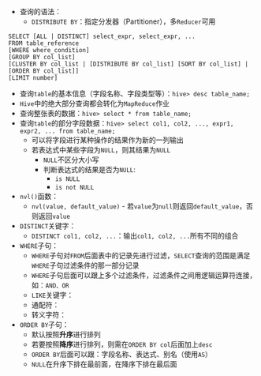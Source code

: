 * 查询的语法：
  * `DISTRIBUTE BY`：指定分发器（Partitioner），多`Reducer`可用
```
SELECT [ALL | DISTINCT] select_expr, select_expr, ...
FROM table_reference
[WHERE where_condition]
[GROUP BY col_list]
[CLUSTER BY col_list | [DISTRIBUTE BY col_list] [SORT BY col_list] | [ORDER BY col_list]]
[LIMIT number]
```
* 查询`table`的基本信息（字段名称、字段类型等）：`hive> desc table_name;`
* `Hive`中的绝大部分查询都会转化为`MapReduce`作业
* 查询整张表的数据：`hive> select * from table_name;`
* 查询`table`的部分字段数据：`hive> select col1, col2, ..., expr1, expr2, ... from table_name;`
  * 可以将字段进行某种操作的结果作为新的一列输出
  * 若表达式中某些字段为`NULL`，则其结果为`NULL`
    * `NULL`不区分大小写
    * 判断表达式的结果是否为`NULL`:
      * `is NULL`
      * `is not NULL`
* `nvl()`函数：
  * `nvl(value, default_value)` - 若`value`为`null`则返回`default_value`，否则返回`value`
* `DISTINCT`关键字：
  * `DISTINCT col1, col2, ...`：输出`col1, col2, ...`所有不同的组合
* `WHERE`子句：
  * `WHERE`子句对`FROM`后面表中的记录先进行过滤，`SELECT`查询的范围是满足`WHERE`子句过滤条件的那一部分记录
  * `WHERE`子句后面可以跟上多个过滤条件，过滤条件之间用逻辑运算符连接，如：`AND、OR`
  * `LIKE`关键字：
  * 通配符：
  * 转义字符：
* `ORDER BY`子句：
  * 默认按照**升序**进行排列
  * 若要按照**降序**进行排列，则需在`ORDER BY col`后面加上`desc`
  * `ORDER BY`后面可以跟：字段名称、表达式、别名（使用`AS`）
  * `NULL`在升序下排在最前面，在降序下排在最后面
    
  

